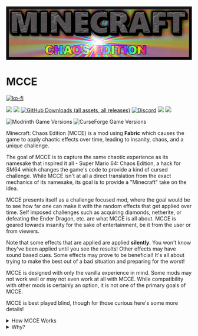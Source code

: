 ![](https://raw.githubusercontent.com/yeelp/MCCE/1.19/images/MCCE_logo.png)
# MCCE
[![ko-fi](https://ko-fi.com/img/githubbutton_sm.svg)](https://ko-fi.com/X8X5G4LPG)

[![](https://img.shields.io/modrinth/dt/minecraft-chaos-edition?label=Modrinth&logo=Modrinth&style=flat&color=00af5c)](https://modrinth.com/mod/minecraft-chaos-edition)
[![](https://img.shields.io/curseforge/dt/873662?style=flat&logo=curseforge&label=CurseForge%20Downloads&color=f16436)](https://www.curseforge.com/minecraft/mc-mods/minecraft-chaos-edition) 
[![GitHub Downloads (all assets, all releases)](https://img.shields.io/github/downloads/yeelp/MCCE/total?style=flat&logo=github&label=GitHub%20Downloads&color=white)](https://github.com/yeelp/MCCE/releases) 
[![Discord](https://img.shields.io/discord/750481601107853373?style=flat&logo=discord&logoColor=white&color=5662f6)](https://discord.gg/hwzWdXQ)
![](https://img.shields.io/github/v/release/yeelp/MCCE?include_prereleases)
[![](https://img.shields.io/github/issues/yeelp/MCCE)](https://github.com/yeelp/MCCE/issues)

![Modrinth Game Versions](https://img.shields.io/modrinth/game-versions/YG1OfMBh?style=flat&logo=modrinth&label=Available%20For&color=00af5c) ![CurseForge Game Versions](https://img.shields.io/curseforge/game-versions/873662?style=flat&logo=curseforge&label=Available%20For&color=f16436)

Minecraft: Chaos Edition (MCCE) is a mod using **Fabric** which causes the game to apply chaotic effects over time, leading to insanity, chaos, and a unique challenge.

The goal of MCCE is to capture the same chaotic experience as its namesake that inspired it all - Super Mario 64: Chaos Edition, a hack for SM64 which changes the game's code to provide a kind of cursed challenge. While MCCE isn't at all a direct translation from the exact mechanics of its namesake, its goal is to provide a "Minecraft" take on the idea.

MCCE presents itself as a challenge focused mod, where the goal would be to see how far one can make it with the random effects that get applied over time. Self imposed challenges such as acquiring diamonds, netherite, or defeating the Ender Dragon, etc. are what MCCE is all about. MCCE is geared towards insanity for the sake of entertainment, be it from the user or from viewers.

Note that some effects that are applied are applied **silently**. You won't know they've been applied until you see the results! Other effects may have sound based cues. Some effects may prove to be beneficial! It's all about trying to make the best out of a bad situation and preparing for the worst!

MCCE is designed with only the vanilla experience in mind. Some mods may not work well or may not even work at all with MCCE. While compatibility with other mods is certainly an option, it is not one of the primary goals of MCCE.

MCCE is best played blind, though for those curious here's some more details!

<details>
   <summary>How MCCE Works</summary>
   MCCE applies one of *forty* different "Chaos Effects" every 750 ticks thereabouts. The interval between effects is random, and sometimes multiple effects can be applied at once. The wiki goes over each Chaos Effect and mechanics in detail.
</details>

<details>
  <summary>Why?</summary>
  MCCE came from not only an idea to try to create something that people could enjoy watching others play, but also from a drive to learn Fabric for future modding!
</details>
